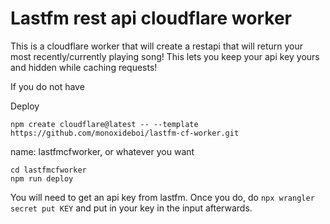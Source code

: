 # Lastfm rest api cloudflare worker

This is a cloudflare worker that will create a restapi that will return your most recently/currently playing song! This lets you keep your api key yours and hidden while caching requests!

If you do not have 

Deploy
```
npm create cloudflare@latest -- --template https://github.com/monoxideboi/lastfm-cf-worker.git
```
name: lastfmcfworker, or whatever you want
```
cd lastfmcfworker
npm run deploy
```

You will need to get an api key from lastfm. Once you do, do
`npx wrangler secret put KEY`
and put in your key in the input afterwards.

